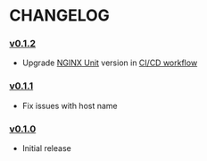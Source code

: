 # CHANGELOG

### [v0.1.2](https://github.com/speelynet/redirect/tree/v0.1.2)
- Upgrade [NGINX Unit](https://unit.nginx.org) version in [CI/CD workflow](https://github.com/speelynet/redirect/blob/v0.1.2/.github/workflows/CICD.yml)

### [v0.1.1](https://github.com/speelynet/redirect/tree/v0.1.1)
- Fix issues with host name

### [v0.1.0](https://github.com/speelynet/redirect/tree/v0.1.0)
- Initial release

